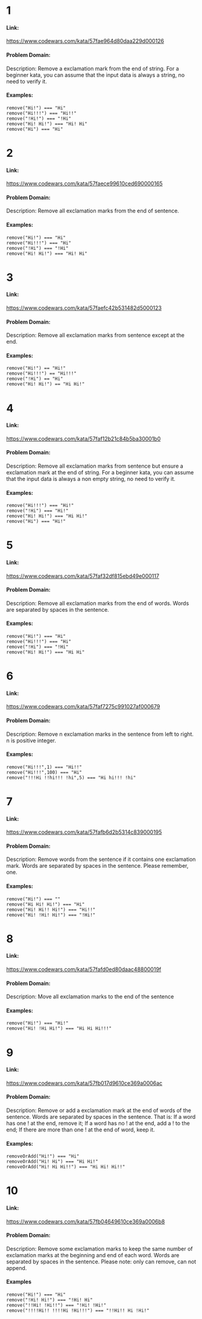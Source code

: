# 1
#### Link:
https://www.codewars.com/kata/57fae964d80daa229d000126

#### Problem Domain:
Description:
Remove a exclamation mark from the end of string. For a beginner kata, you can assume that the input data is always a string, no need to verify it.

#### Examples:

    remove("Hi!") === "Hi"
    remove("Hi!!!") === "Hi!!"
    remove("!Hi!") === "!Hi"
    remove("Hi! Hi!") === "Hi! Hi"
    remove("Hi") === "Hi"

# 2
#### Link:
https://www.codewars.com/kata/57faece99610ced690000165

#### Problem Domain:
Description:
Remove all exclamation marks from the end of sentence.

#### Examples:

    remove("Hi!") === "Hi"
    remove("Hi!!!") === "Hi"
    remove("!Hi") === "!Hi"
    remove("Hi! Hi!") === "Hi! Hi"

# 3
#### Link:
https://www.codewars.com/kata/57faefc42b531482d5000123

#### Problem Domain:
Description:
Remove all exclamation marks from sentence except at the end.

#### Examples:

    remove("Hi!") == "Hi!"
    remove("Hi!!!") == "Hi!!!"
    remove("!Hi") == "Hi"
    remove("Hi! Hi!") == "Hi Hi!"

# 4
#### Link:
https://www.codewars.com/kata/57faf12b21c84b5ba30001b0

#### Problem Domain:
Description:
Remove all exclamation marks from sentence but ensure a exclamation mark at the end of string. For a beginner kata, you can assume that the input data is always a non empty string, no need to verify it.

#### Examples:

    remove("Hi!!!") === "Hi!"
    remove("!Hi") === "Hi!"
    remove("Hi! Hi!") === "Hi Hi!"
    remove("Hi") === "Hi!"

# 5
#### Link:
https://www.codewars.com/kata/57faf32df815ebd49e000117

#### Problem Domain:
Description:
Remove all exclamation marks from the end of words. Words are separated by spaces in the sentence.

#### Examples:

    remove("Hi!") === "Hi"
    remove("Hi!!!") === "Hi"
    remove("!Hi") === "!Hi"
    remove("Hi! Hi!") === "Hi Hi"

# 6
#### Link:
https://www.codewars.com/kata/57faf7275c991027af000679

#### Problem Domain:
Description:
Remove n exclamation marks in the sentence from left to right. n is positive integer.

#### Examples:

    remove("Hi!!!",1) === "Hi!!"
    remove("Hi!!!",100) === "Hi"
    remove("!!!Hi !!hi!!! !hi",5) === "Hi hi!!! !hi"

# 7
#### Link:
https://www.codewars.com/kata/57fafb6d2b5314c839000195

#### Problem Domain:
Description:
Remove words from the sentence if it contains one exclamation mark. Words are separated by spaces in the sentence. Please remember, one.

#### Examples:

    remove("Hi!") === ""
    remove("Hi Hi! Hi!") === "Hi"
    remove("Hi! Hi!! Hi!") === "Hi!!"
    remove("Hi! !Hi! Hi!") === "!Hi!"

# 8
#### Link:
https://www.codewars.com/kata/57fafd0ed80daac48800019f

#### Problem Domain:
Description:
Move all exclamation marks to the end of the sentence

#### Examples:

    remove("Hi!") === "Hi!"
    remove("Hi! !Hi Hi!") === "Hi Hi Hi!!!"

# 9
#### Link:
https://www.codewars.com/kata/57fb017d9610ce369a0006ac

#### Problem Domain:
Description:
Remove or add a exclamation mark at the end of words of the sentence. Words are separated by spaces in the sentence. That is: If a word has one ! at the end, remove it; If a word has no ! at the end, add a ! to the end; If there are more than one ! at the end of word, keep it.

#### Examples:

    removeOrAdd("Hi!") === "Hi"
    removeOrAdd("Hi! Hi") === "Hi Hi!"
    removeOrAdd("Hi! Hi Hi!!") === "Hi Hi! Hi!!"

# 10
#### Link:
https://www.codewars.com/kata/57fb04649610ce369a0006b8

#### Problem Domain:
Description:
Remove some exclamation marks to keep the same number of exclamation marks at the beginning and end of each word. Words are separated by spaces in the sentence. Please note: only can remove, can not append.

#### Examples

    remove("Hi!") === "Hi"
    remove("!Hi! Hi!") === "!Hi! Hi"
    remove("!!Hi! !Hi!!") === "!Hi! !Hi!"
    remove("!!!!Hi!! !!!!Hi !Hi!!!") === "!!Hi!! Hi !Hi!"